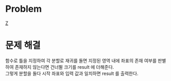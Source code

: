 # Problem
[Z](https://www.acmicpc.net/problem/1074)
   
# 문제 해결
함수로 틀을 지정하여 각 분할로 재귀를 돌면 지정된 영역 내에 좌표의 존재 여부를 판별하여 존재하지 않는다면 건너뛸 크기를 result 에 더해준다.   
그렇게 분할을 돌다 시작 좌표와 입력 값과 일치하면 result 를 출력한다.   